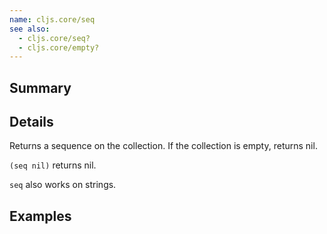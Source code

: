 ```yaml
---
name: cljs.core/seq
see also:
  - cljs.core/seq?
  - cljs.core/empty?
---
```


## Summary

## Details

Returns a sequence on the collection. If the collection is empty, returns nil.

`(seq nil)` returns nil.

`seq` also works on strings.

## Examples
